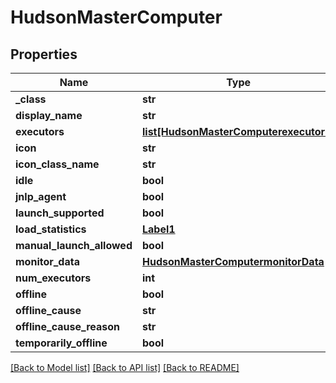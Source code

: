 # HudsonMasterComputer

## Properties
Name | Type | Description | Notes
------------ | ------------- | ------------- | -------------
**_class** | **str** |  | [optional] 
**display_name** | **str** |  | [optional] 
**executors** | [**list[HudsonMasterComputerexecutors]**](HudsonMasterComputerexecutors.md) |  | [optional] 
**icon** | **str** |  | [optional] 
**icon_class_name** | **str** |  | [optional] 
**idle** | **bool** |  | [optional] 
**jnlp_agent** | **bool** |  | [optional] 
**launch_supported** | **bool** |  | [optional] 
**load_statistics** | [**Label1**](Label1.md) |  | [optional] 
**manual_launch_allowed** | **bool** |  | [optional] 
**monitor_data** | [**HudsonMasterComputermonitorData**](HudsonMasterComputermonitorData.md) |  | [optional] 
**num_executors** | **int** |  | [optional] 
**offline** | **bool** |  | [optional] 
**offline_cause** | **str** |  | [optional] 
**offline_cause_reason** | **str** |  | [optional] 
**temporarily_offline** | **bool** |  | [optional] 

[[Back to Model list]](../README.md#documentation-for-models) [[Back to API list]](../README.md#documentation-for-api-endpoints) [[Back to README]](../README.md)


